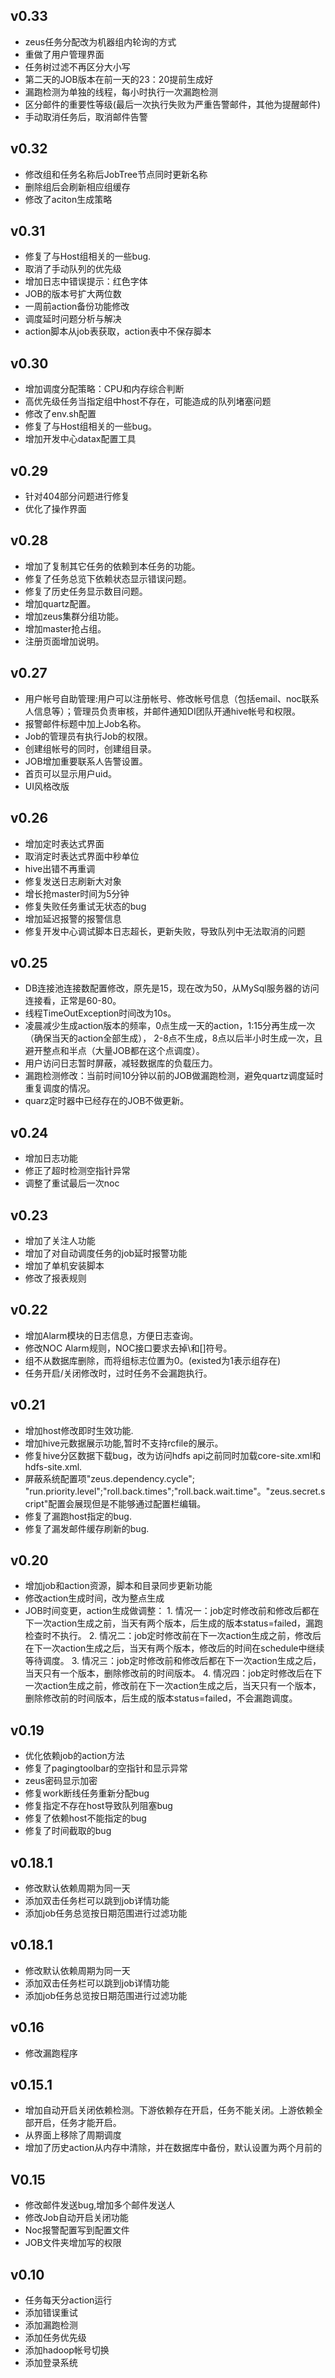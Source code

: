 
## v0.33
+ zeus任务分配改为机器组内轮询的方式
+ 重做了用户管理界面
+ 任务树过滤不再区分大小写
+ 第二天的JOB版本在前一天的23：20提前生成好	
+ 漏跑检测为单独的线程，每小时执行一次漏跑检测	
+ 区分邮件的重要性等级(最后一次执行失败为严重告警邮件，其他为提醒邮件)	
+ 手动取消任务后，取消邮件告警	


## v0.32
+ 修改组和任务名称后JobTree节点同时更新名称
+ 删除组后会刷新相应组缓存
+ 修改了aciton生成策略

## v0.31
+ 修复了与Host组相关的一些bug.
+ 取消了手动队列的优先级
+ 增加日志中错误提示：红色字体	
+ JOB的版本号扩大两位数
+ 一周前action备份功能修改	
+ 调度延时问题分析与解决	
+ action脚本从job表获取，action表中不保存脚本

## v0.30
+ 增加调度分配策略：CPU和内存综合判断 
+ 高优先级任务当指定组中host不存在，可能造成的队列堵塞问题   
+ 修改了env.sh配置
+ 修复了与Host组相关的一些bug。
+ 增加开发中心datax配置工具


## v0.29
+ 针对404部分问题进行修复
+ 优化了操作界面

## v0.28
+ 增加了复制其它任务的依赖到本任务的功能。
+ 修复了任务总览下依赖状态显示错误问题。
+ 修复了历史任务显示数目问题。
+ 增加quartz配置。
+ 增加zeus集群分组功能。
+ 增加master抢占组。
+ 注册页面增加说明。


## v0.27
+ 用户帐号自助管理:用户可以注册帐号、修改帐号信息（包括email、noc联系人信息等）；管理员负责审核，并邮件通知DI团队开通hive帐号和权限。
+ 报警邮件标题中加上Job名称。
+ Job的管理员有执行Job的权限。
+ 创建组帐号的同时，创建组目录。
+ JOB增加重要联系人告警设置。
+ 首页可以显示用户uid。
+ UI风格改版


## v0.26
+ 增加定时表达式界面
+ 取消定时表达式界面中秒单位
+ hive出错不再重调
+ 修复发送日志刷新大对象
+ 增长抢master时间为5分钟
+ 修复失败任务重试无状态的bug	
+ 增加延迟报警的报警信息	
+ 修复开发中心调试脚本日志超长，更新失败，导致队列中无法取消的问题

## v0.25
+ DB连接池连接数配置修改，原先是15，现在改为50，从MySql服务器的访问连接看，正常是60-80。
+ 线程TimeOutException时间改为10s。
+ 凌晨减少生成action版本的频率，0点生成一天的action，1:15分再生成一次（确保当天的action全部生成），
2-8点不生成，8点以后半小时生成一次，且避开整点和半点（大量JOB都在这个点调度）。
+ 用户访问日志暂时屏蔽，减轻数据库的负载压力。
+ 漏跑检测修改：当前时间10分钟以前的JOB做漏跑检测，避免quartz调度延时重复调度的情况。
+ quarz定时器中已经存在的JOB不做更新。

## v0.24
+ 增加日志功能
+ 修正了超时检测空指针异常
+ 调整了重试最后一次noc

## v0.23
+ 增加了关注人功能
+ 增加了对自动调度任务的job延时报警功能
+ 增加了单机安装脚本
+ 修改了报表规则


## v0.22
+ 增加Alarm模块的日志信息，方便日志查询。
+ 修改NOC Alarm规则，NOC接口要求去掉\和[]符号。
+ 组不从数据库删除，而将组标志位置为0。(existed为1表示组存在)
+ 任务开启/关闭修改时，过时任务不会漏跑执行。

## v0.21
+ 增加host修改即时生效功能.
+ 增加hive元数据展示功能,暂时不支持rcfile的展示。
+ 修复hive分区数据下载bug，改为访问hdfs api之前同时加载core-site.xml和hdfs-site.xml.
+ 屏蔽系统配置项"zeus.dependency.cycle"; "run.priority.level";"roll.back.times";"roll.back.wait.time"。"zeus.secret.script"配置会展现但是不能够通过配置栏编辑。
+ 修复了漏跑host指定的bug.
+ 修复了漏发邮件缓存刷新的bug.


## v0.20
+ 增加job和action资源，脚本和目录同步更新功能
+ 修改action生成时间，改为整点生成
+ JOB时间变更，action生成做调整：
		1. 情况一：job定时修改前和修改后都在下一次action生成之前，当天有两个版本，后生成的版本status=failed，漏跑检查时不执行。
		2. 情况二：job定时修改前在下一次action生成之前，修改后在下一次action生成之后，当天有两个版本，修改后的时间在schedule中继续等待调度。
		3. 情况三：job定时修改前和修改后都在下一次action生成之后，当天只有一个版本，删除修改前的时间版本。
		4. 情况四：job定时修改后在下一次action生成之前，修改前在下一次action生成之后，当天只有一个版本，删除修改前的时间版本，后生成的版本status=failed，不会漏跑调度。

## v0.19
+ 优化依赖job的action方法
+ 修复了pagingtoolbar的空指针和显示异常
+ zeus密码显示加密
+ 修复work断线任务重新分配bug
+ 修复指定不存在host导致队列阻塞bug
+ 修复了依赖host不能指定的bug
+ 修复了时间截取的bug

## v0.18.1
+ 修改默认依赖周期为同一天
+ 添加双击任务栏可以跳到job详情功能
+ 添加job任务总览按日期范围进行过滤功能

## v0.18.1
+ 修改默认依赖周期为同一天
+ 添加双击任务栏可以跳到job详情功能
+ 添加job任务总览按日期范围进行过滤功能

## v0.16
+ 修改漏跑程序

## v0.15.1
+ 增加自动开启关闭依赖检测。下游依赖存在开启，任务不能关闭。上游依赖全部开启，任务才能开启。
+ 从界面上移除了周期调度
+ 增加了历史action从内存中清除，并在数据库中备份，默认设置为两个月前的

## V0.15
+ 修改邮件发送bug,增加多个邮件发送人
+ 修改Job自动开启关闭功能
+ Noc报警配置写到配置文件
+ JOB文件夹增加写的权限

## v0.10
+ 任务每天分action运行
+ 添加错误重试
+ 添加漏跑检测
+ 添加任务优先级
+ 添加hadoop帐号切换
+ 添加登录系统
	

